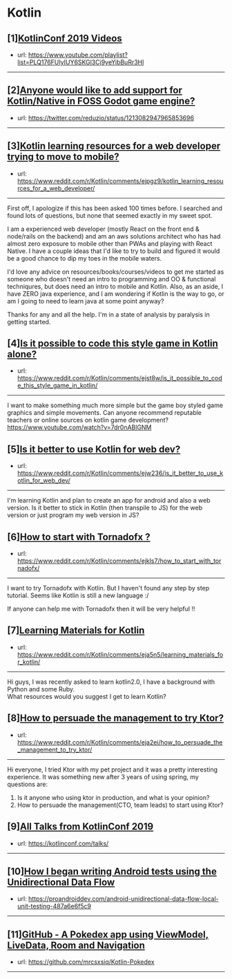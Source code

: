# Kotlin
## [1][KotlinConf 2019 Videos](https://www.reddit.com/r/Kotlin/comments/ebd0np/kotlinconf_2019_videos/)
- url: https://www.youtube.com/playlist?list=PLQ176FUIyIUY6SKGl3Cj9yeYibBuRr3Hl
---

## [2][Anyone would like to add support for Kotlin/Native in FOSS Godot game engine?](https://www.reddit.com/r/Kotlin/comments/ejuxss/anyone_would_like_to_add_support_for_kotlinnative/)
- url: https://twitter.com/reduzio/status/1213082947965853696
---

## [3][Kotlin learning resources for a web developer trying to move to mobile?](https://www.reddit.com/r/Kotlin/comments/ejpgz9/kotlin_learning_resources_for_a_web_developer/)
- url: https://www.reddit.com/r/Kotlin/comments/ejpgz9/kotlin_learning_resources_for_a_web_developer/
---
First off, I apologize if this has been asked 100 times before.  I searched and found lots of questions, but none that seemed exactly in my sweet spot.

I am a experienced web developer (mostly React on the front end &amp; node/rails on the backend) and am an aws solutions architect who has had almost zero exposure to mobile other than PWAs and playing with React Native.  I have a couple ideas that I'd like to try to build and figured it would be a good chance to dip my toes in the mobile waters.

I'd love any advice on resources/books/courses/videos to get me started as someone who doesn't need an intro to programming and OO &amp; functional techniqures, but does need an intro to mobile and Kotlin.  Also, as an aside, I have ZERO java experience, and I am wondering if Kotlin is the way to go, or am I going to need to learn java at some point anyway?

Thanks for any and all the help.  I'm in a state of analysis by paralysis in getting started.
## [4][Is it possible to code this style game in Kotlin alone?](https://www.reddit.com/r/Kotlin/comments/ejst8w/is_it_possible_to_code_this_style_game_in_kotlin/)
- url: https://www.reddit.com/r/Kotlin/comments/ejst8w/is_it_possible_to_code_this_style_game_in_kotlin/
---
I want to make something much more simple but the game boy styled game graphics and simple movements. Can anyone recommend reputable teachers or online sources on kotlin game development? 
https://www.youtube.com/watch?v=7dr0nABlGNM
## [5][Is it better to use Kotlin for web dev?](https://www.reddit.com/r/Kotlin/comments/ejw236/is_it_better_to_use_kotlin_for_web_dev/)
- url: https://www.reddit.com/r/Kotlin/comments/ejw236/is_it_better_to_use_kotlin_for_web_dev/
---
I'm learning Kotlin and plan to create an app for android and also a web version. Is it better to stick in Kotlin (then transpile to JS) for the web version or just program my web version in JS?
## [6][How to start with Tornadofx ?](https://www.reddit.com/r/Kotlin/comments/ejkls7/how_to_start_with_tornadofx/)
- url: https://www.reddit.com/r/Kotlin/comments/ejkls7/how_to_start_with_tornadofx/
---
I want to try Tornadofx with Kotlin. But I haven't found any step by step tutorial. Seems like Kotlin is still a new language :/

If anyone can help me with Tornadofx then it will be very helpful !!
## [7][Learning Materials for Kotlin](https://www.reddit.com/r/Kotlin/comments/eja5n5/learning_materials_for_kotlin/)
- url: https://www.reddit.com/r/Kotlin/comments/eja5n5/learning_materials_for_kotlin/
---
Hi guys, I was recently asked to learn kotlin2.0, I have a background with Python and some Ruby.   
What resources would you suggest I get to learn Kotlin?
## [8][How to persuade the management to try Ktor?](https://www.reddit.com/r/Kotlin/comments/eja2ei/how_to_persuade_the_management_to_try_ktor/)
- url: https://www.reddit.com/r/Kotlin/comments/eja2ei/how_to_persuade_the_management_to_try_ktor/
---
Hi everyone, I tried Ktor with my pet project and it was a pretty interesting experience. It was something new after 3 years of using spring, my questions are:
1) Is it anyone who using ktor in production, and what is your opinion?
2) How to persuade the management(CTO, team leads) to start using Ktor?
## [9][All Talks from KotlinConf 2019](https://www.reddit.com/r/Kotlin/comments/eiwuas/all_talks_from_kotlinconf_2019/)
- url: https://kotlinconf.com/talks/
---

## [10][How I began writing Android tests using the Unidirectional Data Flow](https://www.reddit.com/r/Kotlin/comments/ej1jkp/how_i_began_writing_android_tests_using_the/)
- url: https://proandroiddev.com/android-unidirectional-data-flow-local-unit-testing-487a6e6f5c9
---

## [11][GitHub - A Pokedex app using ViewModel, LiveData, Room and Navigation](https://www.reddit.com/r/Kotlin/comments/eil6bn/github_a_pokedex_app_using_viewmodel_livedata/)
- url: https://github.com/mrcsxsiq/Kotlin-Pokedex
---

